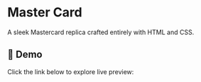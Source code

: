 # Master Card
A sleek Mastercard replica crafted entirely with HTML and CSS.

## 🔗 Demo
Click the link below to explore live preview:
